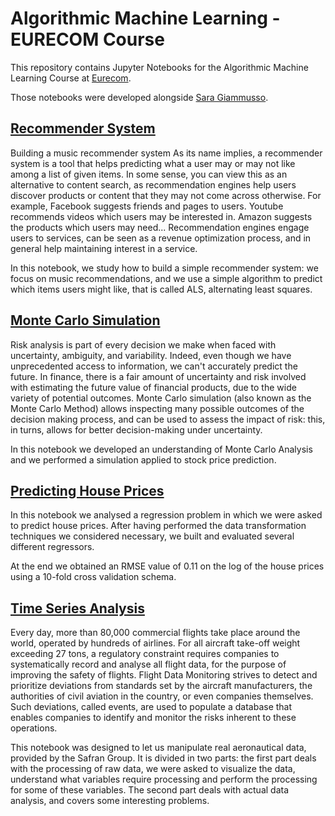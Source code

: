 # Algorithmic Machine Learning - EURECOM Course
This repository contains Jupyter Notebooks for the Algorithmic Machine 
Learning Course at [Eurecom](https://eurecom.fr/).

Those notebooks were developed alongside [Sara Giammusso](https://github.com/sgiammy).

## [Recommender System](https://github.com/marioguerriero/AML-course/Recommender_System/RecSys.ipynb)


Building a music recommender system
As its name implies, a recommender system is a tool that helps predicting what a user may or may not like among a list of given items. In some sense, you can view this as an alternative to content search, as recommendation engines help users discover products or content that they may not come across otherwise. For example, Facebook suggests friends and pages to users. Youtube recommends videos which users may be interested in. Amazon suggests the products which users may need... Recommendation engines engage users to services, can be seen as a revenue optimization process, and in general help maintaining interest in a service.

In this notebook, we study how to build a simple recommender system: we focus on music recommendations, and we use a simple algorithm to predict which items users might like, that is called ALS, alternating least squares.


## [Monte Carlo Simulation](https://github.com/marioguerriero/AML-course/Monte_Carlo_Simulation/MC.ipynb)

Risk analysis is part of every decision we make when faced with uncertainty, ambiguity, and variability. Indeed, even though we have unprecedented access to information, we can't accurately predict the future. In finance, there is a fair amount of uncertainty and risk involved with estimating the future value of financial products, due to the wide variety of potential outcomes. Monte Carlo simulation (also known as the Monte Carlo Method) allows inspecting many possible outcomes of the decision making process, and can be used to assess the impact of risk: this, in turns, allows for better decision-making under uncertainty.

In this notebook we developed an understanding of Monte Carlo Analysis and
we performed a simulation applied to stock price prediction.

## [Predicting House Prices](https://github.com/marioguerriero/AML-course/House_Pricing_Prediction/house-pricing.ipynb)

In this notebook we analysed a regression problem in which we were asked to
predict house prices. After having performed the data transformation techniques
we considered necessary, we built and evaluated several different regressors.

At the end we obtained an RMSE value of 0.11 on the log of the house prices
using a 10-fold cross validation schema.

## [Time Series Analysis](https://github.com/marioguerriero/AML-course/TimeSeries)

Every day, more than 80,000 commercial flights take place around the world, operated by hundreds of airlines. For all aircraft take-off weight exceeding 27 tons, a regulatory constraint requires companies to systematically record and analyse all flight data, for the purpose of improving the safety of flights. Flight Data Monitoring strives to detect and prioritize deviations from standards set by the aircraft manufacturers, the authorities of civil aviation in the country, or even companies themselves. Such deviations, called events, are used to populate a database that enables companies to identify and monitor the risks inherent to these operations.

This notebook was designed to let us manipulate real aeronautical data, provided by the Safran Group. It is divided in two parts: the first part deals with the processing of raw data, we were asked to visualize the data, understand what variables require processing and perform the processing for some of these variables. The second part deals with actual data analysis, and covers some interesting problems.